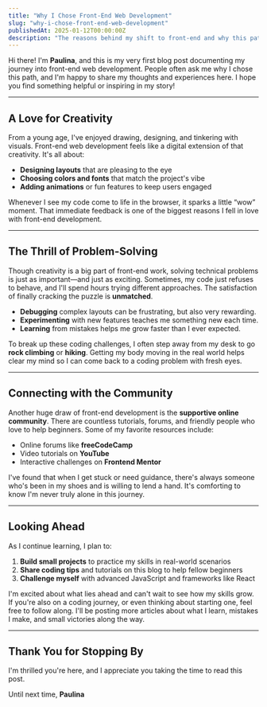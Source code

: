```yaml
---
title: "Why I Chose Front-End Web Development"
slug: "why-i-chose-front-end-web-development"
publishedAt: 2025-01-12T00:00:00Z
description: "The reasons behind my shift to front-end and why this path excites me."
---
```


Hi there! I'm **Paulina**, and this is my very first blog post documenting my journey into front-end web development. People often ask me why I chose this path, and I'm happy to share my thoughts and experiences here. I hope you find something helpful or inspiring in my story!

---

## A Love for Creativity

From a young age, I've enjoyed drawing, designing, and tinkering with visuals. Front-end web development feels like a digital extension of that creativity. It's all about:

-   **Designing layouts** that are pleasing to the eye
-   **Choosing colors and fonts** that match the project's vibe
-   **Adding animations** or fun features to keep users engaged

Whenever I see my code come to life in the browser, it sparks a little “wow” moment. That immediate feedback is one of the biggest reasons I fell in love with front-end development.

---

## The Thrill of Problem-Solving

Though creativity is a big part of front-end work, solving technical problems is just as important—and just as exciting. Sometimes, my code just refuses to behave, and I'll spend hours trying different approaches. The satisfaction of finally cracking the puzzle is **unmatched**.

-   **Debugging** complex layouts can be frustrating, but also very rewarding.
-   **Experimenting** with new features teaches me something new each time.
-   **Learning** from mistakes helps me grow faster than I ever expected.

To break up these coding challenges, I often step away from my desk to go **rock climbing** or **hiking**. Getting my body moving in the real world helps clear my mind so I can come back to a coding problem with fresh eyes.

---

## Connecting with the Community

Another huge draw of front-end development is the **supportive online community**. There are countless tutorials, forums, and friendly people who love to help beginners. Some of my favorite resources include:

-   Online forums like **freeCodeCamp**
-   Video tutorials on **YouTube**
-   Interactive challenges on **Frontend Mentor**

I've found that when I get stuck or need guidance, there's always someone who's been in my shoes and is willing to lend a hand. It's comforting to know I'm never truly alone in this journey.

---

## Looking Ahead

As I continue learning, I plan to:

1.  **Build small projects** to practice my skills in real-world scenarios
2.  **Share coding tips** and tutorials on this blog to help fellow beginners
3.  **Challenge myself** with advanced JavaScript and frameworks like React

I'm excited about what lies ahead and can't wait to see how my skills grow. If you're also on a coding journey, or even thinking about starting one, feel free to follow along. I'll be posting more articles about what I learn, mistakes I make, and small victories along the way.

---

## Thank You for Stopping By

I'm thrilled you're here, and I appreciate you taking the time to read this post.

Until next time,
**Paulina**